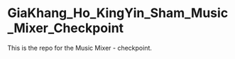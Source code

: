 # GiaKhang_Ho_KingYin_Sham_Music_Mixer_Checkpoint
This is the repo for the Music Mixer - checkpoint.
